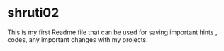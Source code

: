 # shruti02
This is my first Readme file that can be used for saving important hints , codes, any important changes with my projects.
